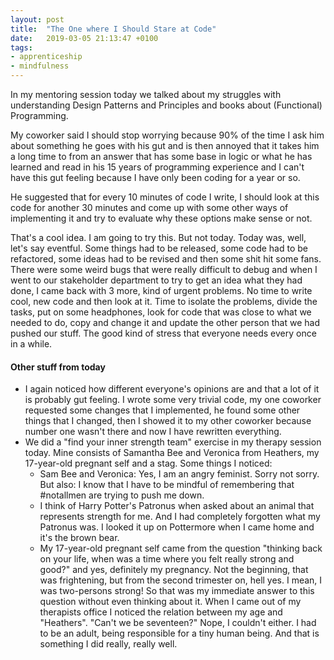 ```yaml
---
layout: post
title:  "The One where I Should Stare at Code"
date:   2019-03-05 21:13:47 +0100
tags: 
- apprenticeship
- mindfulness
---
```


In my mentoring session today we talked about my struggles with understanding Design Patterns and Principles and books about (Functional) Programming.

My coworker said I should stop worrying because 90% of the time I ask him about something he goes with his gut and is then annoyed that it takes him a long time to from an answer that has some base in logic or what he has learned and read in his 15 years of programming experience and I can't have this gut feeling because I have only been coding for a year or so.

He suggested that for every 10 minutes of code I write, I should look at this code for another 30 minutes and come up with some other ways of implementing it and try to evaluate why these options make sense or not.

That's a cool idea. I am going to try this. But not today. Today was, well, let's say eventful. Some things had to be released, some code had to be refactored, some ideas had to be revised and then some shit hit some fans. There were some weird bugs that were really difficult to debug and when I went to our stakeholder department to try to get an idea what they had done, I came back with 3 more, kind of urgent problems. No time to write cool, new code and then look at it. Time to isolate the problems, divide the tasks, put on some headphones, look for code that was close to what we needed to do, copy and change it and update the other person that we had pushed our stuff. The good kind of stress that everyone needs every once in a while.

#### Other stuff from today
- I again noticed how different everyone's opinions are and that a lot of it is probably gut feeling. I wrote some very trivial code, my one coworker requested some changes that I implemented, he found some other things that I changed, then I showed it to my other coworker because number one wasn't there and now I have rewritten everything.
- We did a "find your inner strength team" exercise in my therapy session today. Mine consists of Samantha Bee and Veronica from Heathers, my 17-year-old pregnant self and a stag. Some things I noticed:
  - Sam Bee and Veronica: Yes, I am an angry feminist. Sorry not sorry. But also: I know that I have to be mindful of remembering that #notallmen are trying to push me down.
  - I think of Harry Potter's Patronus when asked about an animal that represents strength for me. And I had completely forgotten what my Patronus was. I looked it up on Pottermore when I came home and it's the brown bear.
  - My 17-year-old pregnant self came from the question "thinking back on your life, when was a time where you felt really strong and good?" and yes, definitely my pregnancy. Not the beginning, that was frightening, but from the second trimester on, hell yes. I mean, I was two-persons strong! So that was my immediate answer to this question without even thinking about it. When I came out of my therapists office I noticed the relation between my age and "Heathers". "Can't we be seventeen?" Nope, I couldn't either. I had to be an adult, being responsible for a tiny human being. And that is something I did really, really well.

